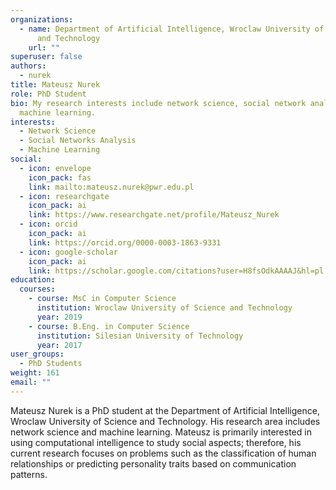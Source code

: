 ```yaml
---
organizations:
  - name: Department of Artificial Intelligence, Wroclaw University of Science
      and Technology
    url: ""
superuser: false
authors:
  - nurek
title: Mateusz Nurek
role: PhD Student
bio: My research interests include network science, social network analysis and
  machine learning.
interests:
  - Network Science
  - Social Networks Analysis
  - Machine Learning
social:
  - icon: envelope
    icon_pack: fas
    link: mailto:mateusz.nurek@pwr.edu.pl
  - icon: researchgate
    icon_pack: ai
    link: https://www.researchgate.net/profile/Mateusz_Nurek
  - icon: orcid
    icon_pack: ai
    link: https://orcid.org/0000-0003-1863-9331
  - icon: google-scholar
    icon_pack: ai
    link: https://scholar.google.com/citations?user=H8fsOdkAAAAJ&hl=pl
education:
  courses:
    - course: MsC in Computer Science
      institution: Wroclaw University of Science and Technology
      year: 2019
    - course: B.Eng. in Computer Science
      institution: Silesian University of Technology
      year: 2017
user_groups:
  - PhD Students
weight: 161
email: ""
---
```

Mateusz Nurek is a PhD student at the Department of Artificial Intelligence, Wroclaw University of Science and Technology. His research area includes network science and machine learning. Mateusz is primarily interested in using computational intelligence to study social aspects; therefore, his current research focuses on problems such as the classification of human relationships or predicting personality traits based on communication patterns.
